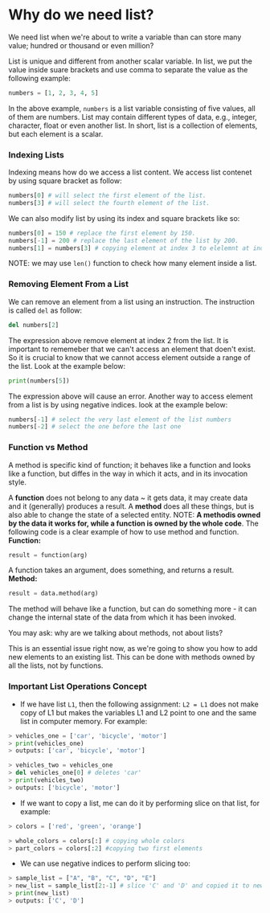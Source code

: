 # Why do we need list?

We need list when we're about to write a variable than can store many value; hundred or thousand or even million?

List is unique and different from another scalar variable. In list, we put the value inside suare brackets and use comma to separate the value as the following example:

```python
numbers = [1, 2, 3, 4, 5]
```

In the above example, ``numbers`` is a list variable consisting of five values, all of them are numbers. List may contain different types of data, e.g., integer, character, float or even another list. In short, list is a collection of elements, but each element is a scalar.

### Indexing Lists

Indexing means how do we access a list content. We access list contenet by using square bracket as follow:

```python
numbers[0] # will select the first element of the list.
numbers[3] # will select the fourth element of the list.
```

We can also modify list by using its index and square brackets like so:

```python
numbers[0] = 150 # replace the first element by 150.
numbers[-1] = 200 # replace the last element of the list by 200.
numbers[1] = numbers[3] # copying element at index 3 to elelemnt at index 1 in list "numbers"
```

NOTE: we may use  ``len()`` function to check how many element inside a list.

### Removing Element From a List

We can remove an element from a list using an instruction. The instruction is called ``del`` as follow:

```python
del numbers[2]
```

The expression above remove element at index 2 from the list. It is important to rememeber that we can't access an element that doen't exist. So it is crucial to know that we cannot access element outside a range of the list. Look at the example below:

```python
print(numbers[5])
```

The expression above will cause an error.
Another way to access element from a list is by using negative indices. look at the example below:

```python
numbers[-1] # select the very last element of the list numbers
numbers[-2] # select the one before the last one
```

### Function vs Method

A method is specific kind of function; it behaves like a function and looks like a function, but diffes in the way in which it acts, and in its invocation style.

A **function** does not belong to any data ~ it gets data, it may create data and it (generally) produces a result. A __method__ does all these things, but is also able to change the state of a selected entity.
NOTE: __A methodis owned by the data it works for, while a function is owned by the whole code__.
The following code is a clear example of how to use method and function.
__Function:__

```python
result = function(arg)
```

A function takes an argument, does something, and returns a result.
__Method:__

```python
result = data.method(arg)
```

The method will behave like a function, but can do something more - it can change the internal state of the data from which it has been invoked.

You may ask: why are we talking about methods, not about lists?

This is an essential issue right now, as we're going to show you how to add new elements to an existing list. This can be done with methods owned by all the lists, not by functions.

### Important List Operations Concept
* If we have list ```L1```, then the following assignment: ```L2 = L1``` does not make copy of L1 but makes the variables L1 and L2 point to one and the same list in computer memory. For example:
```python
> vehicles_one = ['car', 'bicycle', 'motor']
> print(vehicles_one) 
> outputs: ['car', 'bicycle', 'motor']

> vehicles_two = vehicles_one
> del vehicles_one[0] # deletes 'car'
> print(vehicles_two)
> outputs: ['bicycle', 'motor']
```
* If we want to copy a list, me can do it by performing slice on that list, for example:
```python
> colors = ['red', 'green', 'orange']

> whole_colors = colors[:] # copying whole colors
> part_colors = colors[:2] #copying two first elements 
```
* We can use negative indices to perform slicing too:
```python
> sample_list = ["A", "B", "C", "D", "E"]
> new_list = sample_list[2:-1] # slice 'C' and 'D' and copied it to new_list
> print(new_list)
> outputs: ['C', 'D']
```
